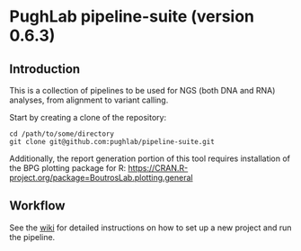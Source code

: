 # PughLab pipeline-suite (version 0.6.3)

## Introduction
This is a collection of pipelines to be used for NGS (both DNA and RNA) analyses, from alignment to variant calling.

Start by creating a clone of the repository:

<pre><code>cd /path/to/some/directory
git clone git@github.com:pughlab/pipeline-suite.git
</code></pre>

Additionally, the report generation portion of this tool requires installation of the BPG plotting package for R:
https://CRAN.R-project.org/package=BoutrosLab.plotting.general

## Workflow
See the [wiki](https://github.com/pughlab/pipeline-suite/wiki) for detailed instructions on how to set up a new project and run the pipeline.

